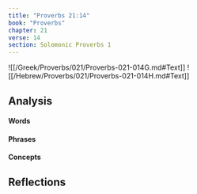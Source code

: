 ```yaml
---
title: "Proverbs 21:14"
book: "Proverbs"
chapter: 21
verse: 14
section: Solomonic Proverbs 1
---
```

![[/Greek/Proverbs/021/Proverbs-021-014G.md#Text]]
![[/Hebrew/Proverbs/021/Proverbs-021-014H.md#Text]]

## Analysis

#### Words

#### Phrases

#### Concepts

## Reflections
